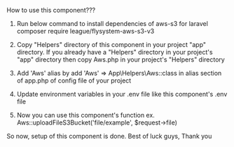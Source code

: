 How to use this component???

1. Run below command to install dependencies of aws-s3 for laravel
    composer require league/flysystem-aws-s3-v3

2. Copy "Helpers" directory of this component in your project "app" directory. If you already have a "Helpers" directory in your project's "app" directory then copy Aws.php in your project's "Helpers" directory

3. Add 'Aws' alias by add 'Aws' => App\Helpers\Aws::class in alias section of app.php of config file of your project

4. Update environment variables in your .env file like this component's .env file

5. Now you can use this component's function ex. Aws::uploadFileS3Bucket('file/example', $request->file)

So now, setup of this component is done.
Best of luck guys,
Thank you